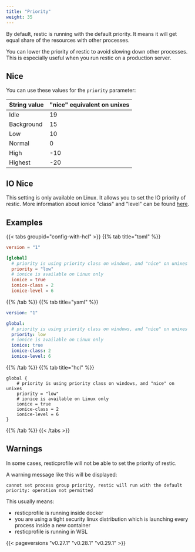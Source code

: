 ```yaml
---
title: "Priority"
weight: 35
---
```


By default, restic is running with the default priority. It means it will get equal share of the resources with other processes.

You can lower the priority of restic to avoid slowing down other processes. This is especially useful when you run restic on a production server.

## Nice

You can use these values for the `priority` parameter:

| String value | "nice" equivalent on unixes |
|-------|-------------------|
| Idle       | 19 |
| Background | 15 |
| Low        | 10 |
| Normal     | 0 |
| High       | -10 |
| Highest    | -20 |

## IO Nice

This setting is only available on Linux. It allows you to set the IO priority of restic.
More information about ionice "class" and "level" can be found [here](https://linux.die.net/man/1/ionice).

## Examples

{{< tabs groupid="config-with-hcl" >}}
{{% tab title="toml" %}}

```toml
version = "1"

[global]
  # priority is using priority class on windows, and "nice" on unixes
  priority = "low"
  # ionice is available on Linux only
  ionice = true
  ionice-class = 2
  ionice-level = 6
```

{{% /tab %}}
{{% tab title="yaml" %}}

```yaml
version: "1"

global:
  # priority is using priority class on windows, and "nice" on unixes
  priority: low
  # ionice is available on Linux only
  ionice: true
  ionice-class: 2
  ionice-level: 6
```

{{% /tab %}}
{{% tab title="hcl" %}}

```hcl
global {
    # priority is using priority class on windows, and "nice" on unixes
    priority = "low"
    # ionice is available on Linux only
    ionice = true
    ionice-class = 2
    ionice-level = 6
}
```

{{% /tab %}}
{{< /tabs >}}

## Warnings

In some cases, resticprofile will not be able to set the priority of restic.

A warning message like this will be displayed:

```
cannot set process group priority, restic will run with the default priority: operation not permitted
```

This usually means:
- resticprofile is running inside docker
- you are using a tight security linux distribution which is launching every process inside a new container
- resticprofile is running in WSL



{{< pageversions "v0.27.1" "v0.28.1" "v0.29.1" >}}
